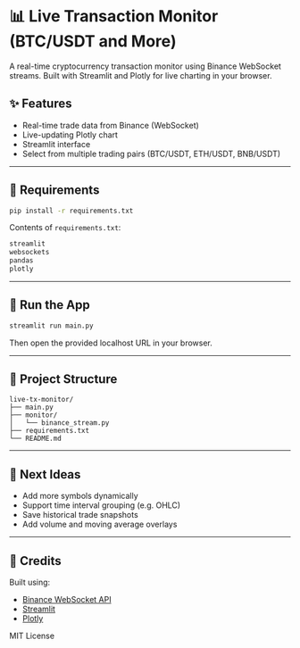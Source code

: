 # 📊 Live Transaction Monitor (BTC/USDT and More)

A real-time cryptocurrency transaction monitor using Binance WebSocket streams. Built with Streamlit and Plotly for live charting in your browser.

## ✨ Features
- Real-time trade data from Binance (WebSocket)
- Live-updating Plotly chart
- Streamlit interface
- Select from multiple trading pairs (BTC/USDT, ETH/USDT, BNB/USDT)

---

## 📄 Requirements
```bash
pip install -r requirements.txt
```

Contents of `requirements.txt`:
```txt
streamlit
websockets
pandas
plotly
```

---

## 🚀 Run the App
```bash
streamlit run main.py
```

Then open the provided localhost URL in your browser.

---

## 📂 Project Structure
```
live-tx-monitor/
├── main.py
├── monitor/
│   └── binance_stream.py
├── requirements.txt
└── README.md
```

---

## 🚀 Next Ideas
- Add more symbols dynamically
- Support time interval grouping (e.g. OHLC)
- Save historical trade snapshots
- Add volume and moving average overlays

---

## 🙏 Credits
Built using:
- [Binance WebSocket API](https://binance-docs.github.io/apidocs/spot/en/#websocket-market-streams)
- [Streamlit](https://streamlit.io/)
- [Plotly](https://plotly.com/python/)

MIT License
